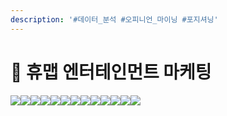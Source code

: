```yaml
---
description: '#데이터_분석 #오피니언_마이닝 #포지셔닝'
---
```


# 👥 휴맵 엔터테인먼트 마케팅

![](<../../../../../.gitbook/assets/Untitled (2).png>)![](<../../../../../.gitbook/assets/Untitled 1 (1).png>)![](<../../../../../.gitbook/assets/Untitled 2 (4).png>)![](<../../../../../.gitbook/assets/Untitled 3 (3).png>)![](<../../../../../.gitbook/assets/Untitled 4 (3).png>)![](<../../../../../.gitbook/assets/Untitled 5.png>)![](<../../../../../.gitbook/assets/Untitled 6 (5).png>)![](<../../../../../.gitbook/assets/Untitled 7 (4).png>)![](<../../../../../.gitbook/assets/Untitled 8 (4).png>)![](<../../../../../.gitbook/assets/Untitled 9 (4).png>)![](<../../../../../.gitbook/assets/Untitled 10 (5).png>)![](<../../../../../.gitbook/assets/Untitled 11 (5).png>)![](<../../../../../.gitbook/assets/Untitled 12 (5).png>)
